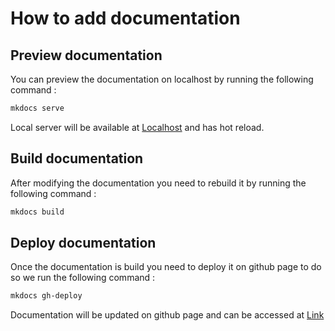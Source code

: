 # How to add documentation

## Preview documentation

You can preview the documentation on localhost by running the following command :

```bash
mkdocs serve
```

Local server will be available at [Localhost](http://localhost:8000) and has hot reload.

## Build documentation

After modifying the documentation you need to rebuild it by running the following command :

```bash
mkdocs build
```

## Deploy documentation

Once the documentation is build you need to deploy it on github page to do so we run the following command :

```bash
mkdocs gh-deploy
```

Documentation will be updated on github page and can be accessed at [Link](https://avella2409.github.io/Global-Documentation/)
